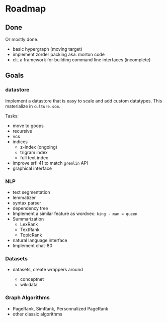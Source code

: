 # Roadmap


## Done

Or mostly done.

- basic hypergraph (moving target)
- implement zorder packing aka. morton code
- cli, a framework for building command line interfaces (incomplete)


## Goals

### datastore

Implement a datastore that is easy to scale and add custom datatypes. This
materialize in `culture.scm`.

Tasks:

- move to goops
- recursive 
- vcs
- indices
  - z-index (ongoing)
  - trigram index
  - full text index
- improve srfi 41 to match `gremlin` API
- graphical interface


### NLP
  
- text segmentation
- lemmatizer
- syntax parser
- dependency tree
- Implement a similar feature as wordvec: `king - man = queen`
- Summarization
  - LexRank
  - TextRank
  - TopicRank
- natural language interface
- Implement chat-80


### Datasets

- datasets, create wrappers around <atom>
  - conceptnet
  - wikidata


### Graph Algorithms 

- PageRank, SimRank, Personnalized PageRank
- other classic algorithms
